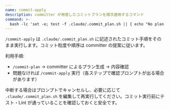 ```yaml
---
name: commit-apply
description: committer が用意したコミットプランを順次適用するコマンド
command: >-
  bash -lc 'set -e; test -f .claude/.commit_plan.sh || { echo "No plan. Run /commit-plan and ask committer to write .claude/.commit_plan.sh"; exit 1; }; bash .claude/.commit_plan.sh'
---
```

`/commit-apply` は `.claude/.commit_plan.sh` に記述されたコミット手順をそのまま実行します。コミット粒度や順序は committer の提案に従います。

利用手順:
- `/commit-plan` → committer によるプラン生成 → 内容確認
- 問題なければ `/commit-apply` 実行（各ステップで確認プロンプトが出る場合があります）

中断する場合はプロンプトでキャンセルし、必要に応じて `.claude/.commit_plan.sh` を編集して再実行してください。コミット実行前にテスト・Lint が通っていることを確認しておくと安全です。
